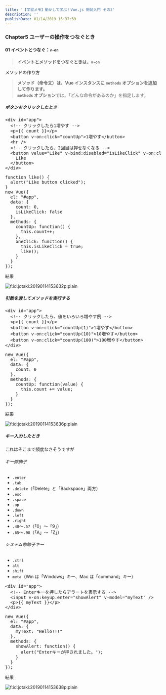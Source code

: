 ```yaml
---
title: '【学習メモ】動かして学ぶ！Vue.js 開発入門 その3'
description: ''
publishDate: 01/14/2019 15:37:59
---
```

<h3>Chapter5 ユーザーの操作をつなぐとき</h3>

<h4>01 イベントとつなぐ：<code>v-on</code></h4>

<blockquote><p><strong>イベントとメソッドをつなぐときは、<code>v-on</code></strong></p></blockquote>

<p>メソッドの作り方</p>

<blockquote><p><strong>メソッド（命令文）は、Vue インスタンスに <code>methods</code> オプションを追加して作ります。</strong><br/>
<strong><code>methods</code> オプション</strong>では、「どんな命令があるのか」を指定します。</p></blockquote>

<h5>ボタンをクリックしたとき</h5>

<pre class="code lang-html" data-lang="html" data-unlink><span class="synIdentifier">&lt;</span><span class="synStatement">div</span><span class="synIdentifier"> </span><span class="synType">id</span><span class="synIdentifier">=</span><span class="synConstant">&quot;app&quot;</span><span class="synIdentifier">&gt;</span>
  <span class="synComment">&lt;!-- クリックしたら1増やす --&gt;</span>
  <span class="synIdentifier">&lt;</span><span class="synStatement">p</span><span class="synIdentifier">&gt;</span>{{ count }}<span class="synIdentifier">&lt;/</span><span class="synStatement">p</span><span class="synIdentifier">&gt;</span>
  <span class="synIdentifier">&lt;</span><span class="synStatement">button</span><span class="synIdentifier"> v-on:click=</span><span class="synConstant">&quot;countUp&quot;</span><span class="synIdentifier">&gt;</span>1増やす<span class="synIdentifier">&lt;/</span><span class="synStatement">button</span><span class="synIdentifier">&gt;</span>
  <span class="synIdentifier">&lt;</span><span class="synStatement">hr</span><span class="synIdentifier"> /&gt;</span>
  <span class="synComment">&lt;!-- クリックしたら、2回目は押せなくなる --&gt;</span>
  <span class="synIdentifier">&lt;</span><span class="synStatement">button</span><span class="synIdentifier"> </span><span class="synType">value</span><span class="synIdentifier">=</span><span class="synConstant">&quot;Like&quot;</span><span class="synIdentifier"> v-bind:</span><span class="synType">disabled</span><span class="synIdentifier">=</span><span class="synConstant">&quot;isLikeClick&quot;</span><span class="synIdentifier"> v-on:click=</span><span class="synConstant">&quot;oneClick&quot;</span><span class="synIdentifier">&gt;</span>
    Like
  <span class="synIdentifier">&lt;/</span><span class="synStatement">button</span><span class="synIdentifier">&gt;</span>
<span class="synIdentifier">&lt;/</span><span class="synStatement">div</span><span class="synIdentifier">&gt;</span>
</pre>




<pre class="code lang-javascript" data-lang="javascript" data-unlink><span class="synIdentifier">function</span> like() <span class="synIdentifier">{</span>
  <span class="synStatement">alert</span>(<span class="synConstant">&quot;Like button clicked&quot;</span>);
<span class="synIdentifier">}</span>
<span class="synStatement">new</span> Vue(<span class="synIdentifier">{</span>
  el: <span class="synConstant">&quot;#app&quot;</span>,
  data: <span class="synIdentifier">{</span>
    count: 0,
    isLikeClick: <span class="synConstant">false</span>
  <span class="synIdentifier">}</span>,
  methods: <span class="synIdentifier">{</span>
    countUp: <span class="synIdentifier">function</span>() <span class="synIdentifier">{</span>
      <span class="synIdentifier">this</span>.count++;
    <span class="synIdentifier">}</span>,
    oneClick: <span class="synIdentifier">function</span>() <span class="synIdentifier">{</span>
      <span class="synIdentifier">this</span>.isLikeClick = <span class="synConstant">true</span>;
      like();
    <span class="synIdentifier">}</span>
  <span class="synIdentifier">}</span>
<span class="synIdentifier">}</span>);
</pre>


<p>結果</p>

<p><span itemscope itemtype="http://schema.org/Photograph"><img src="/images/hatena/20190114153632.png" alt="f:id:jotaki:20190114153632p:plain" title="f:id:jotaki:20190114153632p:plain" class="hatena-fotolife" itemprop="image"></span></p>

<h5>引数を渡してメソッドを実行する</h5>

<pre class="code lang-html" data-lang="html" data-unlink><span class="synIdentifier">&lt;</span><span class="synStatement">div</span><span class="synIdentifier"> </span><span class="synType">id</span><span class="synIdentifier">=</span><span class="synConstant">&quot;app&quot;</span><span class="synIdentifier">&gt;</span>
  <span class="synComment">&lt;!-- クリックしたら、値をいろいろ増やす例 --&gt;</span>
  <span class="synIdentifier">&lt;</span><span class="synStatement">p</span><span class="synIdentifier">&gt;</span>{{ count }}<span class="synIdentifier">&lt;/</span><span class="synStatement">p</span><span class="synIdentifier">&gt;</span>
  <span class="synIdentifier">&lt;</span><span class="synStatement">button</span><span class="synIdentifier"> v-on:click=</span><span class="synConstant">&quot;countUp(1)&quot;</span><span class="synIdentifier">&gt;</span>1増やす<span class="synIdentifier">&lt;/</span><span class="synStatement">button</span><span class="synIdentifier">&gt;</span>
  <span class="synIdentifier">&lt;</span><span class="synStatement">button</span><span class="synIdentifier"> v-on:click=</span><span class="synConstant">&quot;countUp(10)&quot;</span><span class="synIdentifier">&gt;</span>10増やす<span class="synIdentifier">&lt;/</span><span class="synStatement">button</span><span class="synIdentifier">&gt;</span>
  <span class="synIdentifier">&lt;</span><span class="synStatement">button</span><span class="synIdentifier"> v-on:click=</span><span class="synConstant">&quot;countUp(100)&quot;</span><span class="synIdentifier">&gt;</span>100増やす<span class="synIdentifier">&lt;/</span><span class="synStatement">button</span><span class="synIdentifier">&gt;</span>
<span class="synIdentifier">&lt;/</span><span class="synStatement">div</span><span class="synIdentifier">&gt;</span>
</pre>




<pre class="code lang-javascript" data-lang="javascript" data-unlink><span class="synStatement">new</span> Vue(<span class="synIdentifier">{</span>
  el: <span class="synConstant">&quot;#app&quot;</span>,
  data: <span class="synIdentifier">{</span>
    count: 0
  <span class="synIdentifier">}</span>,
  methods: <span class="synIdentifier">{</span>
    countUp: <span class="synIdentifier">function</span>(value) <span class="synIdentifier">{</span>
      <span class="synIdentifier">this</span>.count += value;
    <span class="synIdentifier">}</span>
  <span class="synIdentifier">}</span>
<span class="synIdentifier">}</span>);
</pre>


<p>結果</p>

<p><span itemscope itemtype="http://schema.org/Photograph"><img src="/images/hatena/20190114153636.png" alt="f:id:jotaki:20190114153636p:plain" title="f:id:jotaki:20190114153636p:plain" class="hatena-fotolife" itemprop="image"></span></p>

<h5>キー入力したとき</h5>

<p>これはそこまで頻度なさそうですが</p>

<h6>キー修飾子</h6>

<ul>
<li><code>.enter</code></li>
<li><code>.tab</code></li>
<li><code>.delete</code>（「Delete」と「Backspace」両方）</li>
<li><code>.esc</code></li>
<li><code>.space</code></li>
<li><code>.up</code></li>
<li><code>.down</code></li>
<li><code>.left</code></li>
<li><code>.right</code></li>
<li><code>.48</code>〜<code>.57</code>（「0」〜「9」）</li>
<li><code>.65</code>〜<code>.90</code>（「A」〜「Z」）</li>
</ul>


<h6>システム修飾子キー</h6>

<ul>
<li><code>.ctrl</code></li>
<li><code>alt</code></li>
<li><code>shift</code></li>
<li><code>meta</code>（Win は「Windows」キー、Mac は「command」キー）</li>
</ul>


<pre class="code lang-html" data-lang="html" data-unlink><span class="synIdentifier">&lt;</span><span class="synStatement">div</span><span class="synIdentifier"> </span><span class="synType">id</span><span class="synIdentifier">=</span><span class="synConstant">&quot;app&quot;</span><span class="synIdentifier">&gt;</span>
  <span class="synComment">&lt;!-- Enterキーを押したらアラートを表示する --&gt;</span>
  <span class="synIdentifier">&lt;</span><span class="synStatement">input</span><span class="synIdentifier"> v-on:keyup.enter=</span><span class="synConstant">&quot;showAlert&quot;</span><span class="synIdentifier"> v-model=</span><span class="synConstant">&quot;myText&quot;</span><span class="synIdentifier"> /&gt;</span>
  <span class="synIdentifier">&lt;</span><span class="synStatement">p</span><span class="synIdentifier">&gt;</span>{{ myText }}<span class="synIdentifier">&lt;/</span><span class="synStatement">p</span><span class="synIdentifier">&gt;</span>
<span class="synIdentifier">&lt;/</span><span class="synStatement">div</span><span class="synIdentifier">&gt;</span>
</pre>




<pre class="code lang-javascript" data-lang="javascript" data-unlink><span class="synStatement">new</span> Vue(<span class="synIdentifier">{</span>
  el: <span class="synConstant">&quot;#app&quot;</span>,
  data: <span class="synIdentifier">{</span>
    myText: <span class="synConstant">&quot;Hello!!!&quot;</span>
  <span class="synIdentifier">}</span>,
  methods: <span class="synIdentifier">{</span>
    showAlert: <span class="synIdentifier">function</span>() <span class="synIdentifier">{</span>
      <span class="synStatement">alert</span>(<span class="synConstant">&quot;Enterキーが押されました。&quot;</span>);
    <span class="synIdentifier">}</span>
  <span class="synIdentifier">}</span>
<span class="synIdentifier">}</span>);
</pre>


<p>結果</p>

<p><span itemscope itemtype="http://schema.org/Photograph"><img src="/images/hatena/20190114153638.png" alt="f:id:jotaki:20190114153638p:plain" title="f:id:jotaki:20190114153638p:plain" class="hatena-fotolife" itemprop="image"></span></p>
